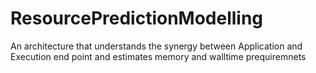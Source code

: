 # ResourcePredictionModelling
An architecture that understands the synergy between Application and Execution end point and estimates memory and walltime prequiremnets

